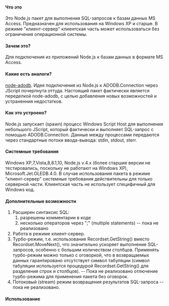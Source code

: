 #### Что это
Это Node.js пакет для выполнения SQL-запросов к базам данных MS Access. Предназначен для использования
на Windows XP и старше. В режиме "клиент-сервер" клиентская часть может использоваться без ограничения операционной
системы.

#### Зачем это?
Для подключения из приложений Node.js к базам данных в формате MS Access.

#### Какие есть аналоги?
[node-adodb](https://github.com/nuintun/node-adodb). Идея подключения из Node.js к ADODB.Connection через
JScript почерпнута оттуда. Настоящий пакет фактически является переделкой node-adodb, c целью добавления новых 
возможностей и устраненния недостатков.

#### Как это устроено?
Node.js запускает (spawn) процесс Windows Script Host для выполнения небольшого JScript, который фактически и выполняет 
SQL-запрос с помощью ADODB.Connection. Данные между процессами передаются через стандартные потоки ввода-вывода: stdin,
stdout, sterr.

#### Системные требования
Windows XP,7,Vista,8,8.1,10, Node.js v.4.x (более старшие версии не тестировались, поскольку не работают на Windows XP),
Microsoft.Jet.OLEDB.4.0. В случае использования пакета в режиме "клиент-сервер" системные требования действительны для 
только серверной части. Клиентская часть не использует специфичный для Windows код.

#### Дополнительные возможности
1. Расширен синтаксис SQL: 
    1. разрешены комментарии в коде 
    1. несколько операторов через ";" (multiple statements) -- пока не реализовано 
1. Работа в режиме клиент-сервер.
1. Турбо-режим, т.е. использование Recordset.GetString() вместо Recordset.MoveNext(), что значительно ускоряет выполнение 
SQL-запросов, особенно с большим количеством столбцов. Применять турбо-режим можно только с оговоркой, что в 
возвращаемых данных гарантировано отсутствует символ табуляции (символ табуляции используется процедурой 
Recordset.GetString() для разделения строк и столбцов). -- Пока не реализовано отлючение турбо-режима для применения 
пакета без оговорок.  
1. Потоковый (stream) режим возвращения результатов SQL-запроса -- пока не реализовано.

#### Использование


 
  

